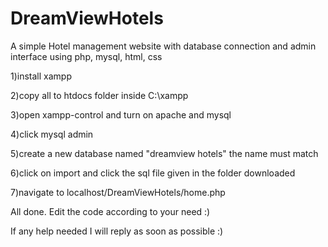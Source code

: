 # DreamViewHotels
A simple Hotel management website with database connection and admin interface using php, mysql, html, css

1)install xampp

2)copy all to htdocs folder inside C:\xampp

3)open xampp-control and turn on apache and mysql

4)click mysql admin

5)create a new database named "dreamview hotels" the name must match

6)click on import and click the sql file given in the folder downloaded

7)navigate to localhost/DreamViewHotels/home.php

All done. Edit the code according to your need :)

If any help needed I will reply as soon as possible :)

